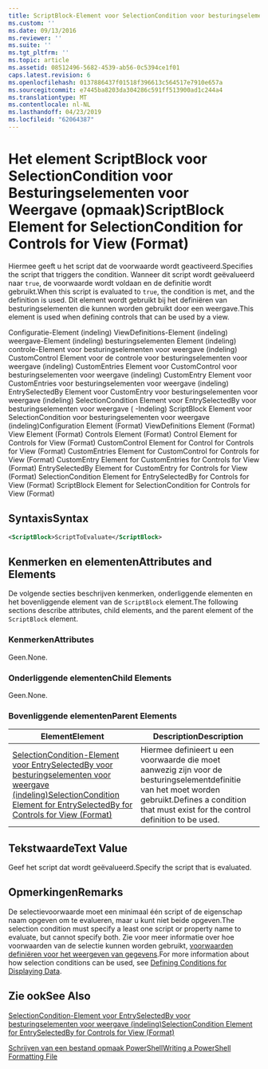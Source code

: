 ```yaml
---
title: ScriptBlock-Element voor SelectionCondition voor besturingselementen voor weergave (indeling) | Microsoft Docs
ms.custom: ''
ms.date: 09/13/2016
ms.reviewer: ''
ms.suite: ''
ms.tgt_pltfrm: ''
ms.topic: article
ms.assetid: 08512496-5682-4539-ab56-0c5394ce1f01
caps.latest.revision: 6
ms.openlocfilehash: 0137886437f01518f396613c564517e7910e657a
ms.sourcegitcommit: e7445ba8203da304286c591ff513900ad1c244a4
ms.translationtype: MT
ms.contentlocale: nl-NL
ms.lasthandoff: 04/23/2019
ms.locfileid: "62064387"
---
```

# <a name="scriptblock-element-for-selectioncondition-for-controls-for-view-format"></a><span data-ttu-id="da4fe-102">Het element ScriptBlock voor SelectionCondition voor Besturingselementen voor Weergave (opmaak)</span><span class="sxs-lookup"><span data-stu-id="da4fe-102">ScriptBlock Element for SelectionCondition for Controls for View (Format)</span></span>

<span data-ttu-id="da4fe-103">Hiermee geeft u het script dat de voorwaarde wordt geactiveerd.</span><span class="sxs-lookup"><span data-stu-id="da4fe-103">Specifies the script that triggers the condition.</span></span> <span data-ttu-id="da4fe-104">Wanneer dit script wordt geëvalueerd naar `true`, de voorwaarde wordt voldaan en de definitie wordt gebruikt.</span><span class="sxs-lookup"><span data-stu-id="da4fe-104">When this script is evaluated to `true`, the condition is met, and the definition is used.</span></span> <span data-ttu-id="da4fe-105">Dit element wordt gebruikt bij het definiëren van besturingselementen die kunnen worden gebruikt door een weergave.</span><span class="sxs-lookup"><span data-stu-id="da4fe-105">This element is used when defining controls that can be used by a view.</span></span>

<span data-ttu-id="da4fe-106">Configuratie-Element (indeling) ViewDefinitions-Element (indeling) weergave-Element (indeling) besturingselementen Element (indeling) controle-Element voor besturingselementen voor weergave (indeling) CustomControl Element voor de controle voor besturingselementen voor weergave (indeling) CustomEntries Element voor CustomControl voor besturingselementen voor weergave (indeling) CustomEntry Element voor CustomEntries voor besturingselementen voor weergave (indeling) EntrySelectedBy Element voor CustomEntry voor besturingselementen voor weergave (indeling) SelectionCondition Element voor EntrySelectedBy voor besturingselementen voor weergave ( -Indeling) ScriptBlock Element voor SelectionCondition voor besturingselementen voor weergave (indeling)</span><span class="sxs-lookup"><span data-stu-id="da4fe-106">Configuration Element (Format) ViewDefinitions Element (Format) View Element (Format) Controls Element (Format) Control Element for Controls for View (Format) CustomControl Element for Control for Controls for View (Format) CustomEntries Element for CustomControl for Controls for View (Format) CustomEntry Element for CustomEntries for Controls for View (Format) EntrySelectedBy Element for CustomEntry for Controls for View (Format) SelectionCondition Element for EntrySelectedBy for Controls for View (Format) ScriptBlock Element for SelectionCondition for Controls for View (Format)</span></span>

## <a name="syntax"></a><span data-ttu-id="da4fe-107">Syntaxis</span><span class="sxs-lookup"><span data-stu-id="da4fe-107">Syntax</span></span>

```xml
<ScriptBlock>ScriptToEvaluate</ScriptBlock>
```

## <a name="attributes-and-elements"></a><span data-ttu-id="da4fe-108">Kenmerken en elementen</span><span class="sxs-lookup"><span data-stu-id="da4fe-108">Attributes and Elements</span></span>

<span data-ttu-id="da4fe-109">De volgende secties beschrijven kenmerken, onderliggende elementen en het bovenliggende element van de `ScriptBlock` element.</span><span class="sxs-lookup"><span data-stu-id="da4fe-109">The following sections describe attributes, child elements, and the parent element of the `ScriptBlock` element.</span></span>

### <a name="attributes"></a><span data-ttu-id="da4fe-110">Kenmerken</span><span class="sxs-lookup"><span data-stu-id="da4fe-110">Attributes</span></span>

<span data-ttu-id="da4fe-111">Geen.</span><span class="sxs-lookup"><span data-stu-id="da4fe-111">None.</span></span>

### <a name="child-elements"></a><span data-ttu-id="da4fe-112">Onderliggende elementen</span><span class="sxs-lookup"><span data-stu-id="da4fe-112">Child Elements</span></span>

<span data-ttu-id="da4fe-113">Geen.</span><span class="sxs-lookup"><span data-stu-id="da4fe-113">None.</span></span>

### <a name="parent-elements"></a><span data-ttu-id="da4fe-114">Bovenliggende elementen</span><span class="sxs-lookup"><span data-stu-id="da4fe-114">Parent Elements</span></span>

|<span data-ttu-id="da4fe-115">Element</span><span class="sxs-lookup"><span data-stu-id="da4fe-115">Element</span></span>|<span data-ttu-id="da4fe-116">Description</span><span class="sxs-lookup"><span data-stu-id="da4fe-116">Description</span></span>|
|-------------|-----------------|
|[<span data-ttu-id="da4fe-117">SelectionCondition-Element voor EntrySelectedBy voor besturingselementen voor weergave (indeling)</span><span class="sxs-lookup"><span data-stu-id="da4fe-117">SelectionCondition Element for EntrySelectedBy for Controls for View (Format)</span></span>](./selectioncondition-element-for-entryselectedby-for-controls-for-view-format.md)|<span data-ttu-id="da4fe-118">Hiermee definieert u een voorwaarde die moet aanwezig zijn voor de besturingselementdefinitie van het moet worden gebruikt.</span><span class="sxs-lookup"><span data-stu-id="da4fe-118">Defines a condition that must exist for the control definition to be used.</span></span>|

## <a name="text-value"></a><span data-ttu-id="da4fe-119">Tekstwaarde</span><span class="sxs-lookup"><span data-stu-id="da4fe-119">Text Value</span></span>

<span data-ttu-id="da4fe-120">Geef het script dat wordt geëvalueerd.</span><span class="sxs-lookup"><span data-stu-id="da4fe-120">Specify the script that is evaluated.</span></span>

## <a name="remarks"></a><span data-ttu-id="da4fe-121">Opmerkingen</span><span class="sxs-lookup"><span data-stu-id="da4fe-121">Remarks</span></span>

<span data-ttu-id="da4fe-122">De selectievoorwaarde moet een minimaal één script of de eigenschap naam opgeven om te evalueren, maar u kunt niet beide opgeven.</span><span class="sxs-lookup"><span data-stu-id="da4fe-122">The selection condition must specify a least one script or property name to evaluate, but cannot specify both.</span></span> <span data-ttu-id="da4fe-123">Zie voor meer informatie over hoe voorwaarden van de selectie kunnen worden gebruikt, [voorwaarden definiëren voor het weergeven van gegevens](./defining-conditions-for-displaying-data.md).</span><span class="sxs-lookup"><span data-stu-id="da4fe-123">For more information about how selection conditions can be used, see [Defining Conditions for Displaying Data](./defining-conditions-for-displaying-data.md).</span></span>

## <a name="see-also"></a><span data-ttu-id="da4fe-124">Zie ook</span><span class="sxs-lookup"><span data-stu-id="da4fe-124">See Also</span></span>

[<span data-ttu-id="da4fe-125">SelectionCondition-Element voor EntrySelectedBy voor besturingselementen voor weergave (indeling)</span><span class="sxs-lookup"><span data-stu-id="da4fe-125">SelectionCondition Element for EntrySelectedBy for Controls for View (Format)</span></span>](./selectioncondition-element-for-entryselectedby-for-controls-for-view-format.md)

[<span data-ttu-id="da4fe-126">Schrijven van een bestand opmaak PowerShell</span><span class="sxs-lookup"><span data-stu-id="da4fe-126">Writing a PowerShell Formatting File</span></span>](./writing-a-powershell-formatting-file.md)
